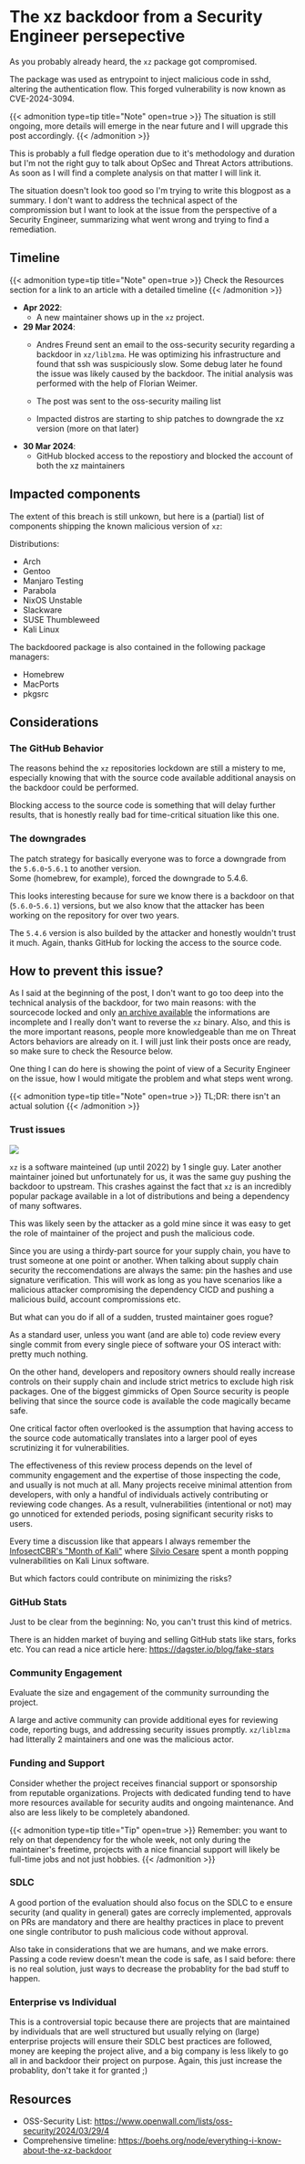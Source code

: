 # The xz backdoor from a Security Engineer persepective


As you probably already heard, the `xz` package got compromised. 

The package was used as entrypoint to inject malicious code in sshd, altering the authentication flow. This forged vulnerability is now known as CVE-2024-3094.
<!--more--> 

{{< admonition type=tip title="Note" open=true >}}
The situation is still ongoing, more details will emerge in the near future and I will upgrade this post accordingly.
{{< /admonition >}}

This is probably a full fledge operation due to it's methodology and duration but I'm not the right guy to talk about OpSec and Threat Actors attributions. 
As soon as I will find a complete analysis on that matter I will link it.

The situation doesn't look too good so I'm trying to write this blogpost as a summary. I don't want to address the technical aspect of the compromission but I want to look at the issue from the perspective of a Security Engineer, summarizing what went wrong and trying to find a remediation.

## Timeline
{{< admonition type=tip title="Note" open=true >}}
Check the Resources section for a link to an article with a detailed timeline
{{< /admonition >}}

- __Apr 2022__: 
    - A new maintainer shows up in the `xz` project.
- __29 Mar 2024__: 
    - Andres Freund sent an email to the oss-security security regarding a backdoor in `xz/liblzma`. 
    He was optimizing his infrastructure and found that ssh was  suspiciously slow. Some debug later he found the issue was likely caused by the backdoor. The initial analysis was performed with the help of Florian Weimer.
    
    - The post was sent to the oss-security mailing list

    - Impacted distros are starting to ship patches to downgrade the xz version (more on that later)
- __30 Mar 2024__: 
    - GitHub blocked access to the repostiory and blocked the account of both the xz maintainers


## Impacted components

The extent of this breach is still unkown, but here is a (partial) list of components shipping the known malicious version of `xz`:

Distributions:
- Arch
- Gentoo
- Manjaro Testing
- Parabola
- NixOS Unstable
- Slackware
- SUSE Thumbleweed
- Kali Linux

The backdoored package is also contained in the following package managers:
- Homebrew
- MacPorts
- pkgsrc

## Considerations

### The GitHub Behavior

The reasons behind the `xz` repositories lockdown are still a mistery to me, especially knowing that with the source code available additional anaysis on the backdoor could be performed.

Blocking access to the source code is something that will delay further results, that is honestly really bad for time-critical situation like this one.

### The downgrades

The patch strategy for basically everyone was to force a downgrade from the `5.6.0`-`5.6.1` to another version.  
Some (homebrew, for example), forced the downgrade to 5.4.6. 

This looks interesting because for sure we know there is a backdoor on that (`5.6.0`-`5.6.1`) versions, but we also know that the attacker has been working on the repository for over two years.

The `5.4.6` version is also builded by the attacker and honestly wouldn't trust it much. 
Again, thanks GitHub for locking the access to the source code.

## How to prevent this issue?

As I said at the beginning of the post, I don't want to go too deep into the technical analysis of the backdoor, for two main reasons: with the sourcecode locked and only [an archive available](https://github.com/xz-mirror/xz) the informations are incomplete and I really don't want to reverse the `xz` binary. 
Also, and this is the more important reasons, people more knowledgeable than me on Threat Actors behaviors are already on it. 
I will just link their posts once are ready, so make sure to check the Resource below. 

One thing I can do here is showing the point of view of a Security Engineer on the issue, how I would mitigate the problem and what steps went wrong.

{{< admonition type=tip title="Note" open=true >}}
TL;DR: there isn't an actual solution
{{< /admonition >}}


### Trust issues
![](https://imgs.xkcd.com/comics/dependency_2x.png)

`xz` is a software mainteined (up until 2022) by 1 single guy. Later another maintainer joined but unfortunately for us, it was the same guy pushing the backdoor to upstream.
This crashes against the fact that `xz` is an incredibly popular package available in a lot of distributions and being a dependency of many softwares. 

This was likely seen by the attacker as a gold mine since it was easy to get the role of maintainer of the project and push the malicious code.

Since you are using a thirdy-part source for your supply chain, you have to trust someone at one point or another.
When talking about supply chain security the reccomendations are always the same: pin the hashes and use signature verification. This will work as long as you have scenarios like a  malicious attacker compromising the dependency CICD and pushing a malicious build, account compromissions etc.

But what can you do if all of a sudden, trusted maintainer goes rogue?

As a standard user, unless you want (and are able to) code review every single commit from every single piece of software your OS interact with: pretty much nothing.

On the other hand, developers and repository owners should really increase controls on their supply chain and include strict metrics to exclude high risk packages. 
One of the biggest gimmicks of Open Source security is people beliving that since the source code is available the code magically became safe.

One critical factor often overlooked is the assumption that having access to the source code automatically translates into a larger pool of eyes scrutinizing it for vulnerabilities.

The effectiveness of this review process depends on the level of community engagement and the expertise of those inspecting the code, and usually is not much at all. Many projects receive minimal attention from developers, with only a handful of individuals actively contributing or reviewing code changes. As a result, vulnerabilities (intentional or not) may go unnoticed for extended periods, posing significant security risks to users.

Every time a discussion like that appears I always remember the [InfosectCBR's "Month of Kali"](https://blog.infosectcbr.com.au/2018/11/pitfalls-using-strcat.html) where [Silvio Cesare](https://twitter.com/silviocesare) spent a month popping vulnerabilities on Kali Linux software.

But which factors could contribute on minimizing the risks?

### GitHub Stats

Just to be clear from the beginning: No, you can't trust this kind of metrics.

There is an hidden market of buying and selling GitHub stats like stars, forks etc. 
You can read a nice article here: https://dagster.io/blog/fake-stars

### Community Engagement
Evaluate the size and engagement of the community surrounding the project. 

A large and active community can provide additional eyes for reviewing code, reporting bugs, and addressing security issues promptly. `xz/liblzma` had litterally 2 maintainers and one was the malicious actor.

### Funding and Support
Consider whether the project receives financial support or sponsorship from reputable organizations. Projects with dedicated funding tend to have more resources available for security audits and ongoing maintenance. 
And also are less likely to be completely abandoned. 

{{< admonition type=tip title="Tip" open=true >}}
Remember: you want to rely on that dependency for the whole week, not only during the maintainer's freetime, projects with a nice financial support will likely be full-time jobs and not just hobbies.
{{< /admonition >}}

### SDLC
A good portion of the evaluation should also focus on the SDLC to e ensure security (and quality in general) gates are correcly implemented, approvals on PRs are mandatory and there are healthy practices in place to prevent one single contributor to push malicious code without approval. 

Also take in considerations that we are humans, and we make errors. Passing a code review doesn't mean the code is safe, as I said before: there is no real solution, just ways to decrease the probablity for the bad stuff to happen.

### Enterprise vs Individual
This is a controversial topic because there are projects that are maintained by individuals that are well structured but usually relying on (large) enterprise projects will ensure their SDLC best practices are followed, money are keeping the project alive, and a big company is less likely to go all in and backdoor their project on purpose. Again, this just increase the probablity, don't take it for granted ;)


## Resources
    
- OSS-Security List: https://www.openwall.com/lists/oss-security/2024/03/29/4
- Comprehensive timeline: https://boehs.org/node/everything-i-know-about-the-xz-backdoor

